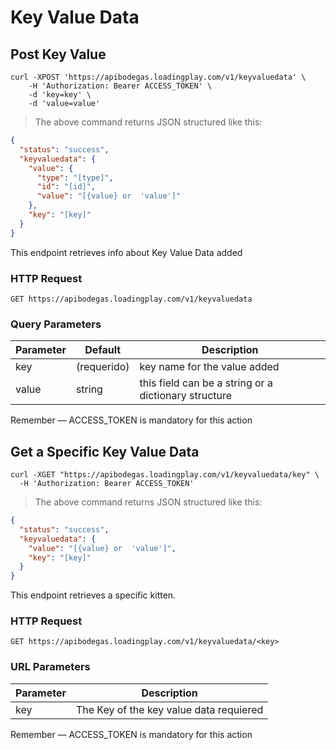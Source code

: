 # Key Value Data

## Post Key Value


```shell
curl -XPOST 'https://apibodegas.loadingplay.com/v1/keyvaluedata' \
    -H 'Authorization: Bearer ACCESS_TOKEN' \
    -d 'key=key' \
    -d 'value=value'
```

> The above command returns JSON structured like this:

```json
{
  "status": "success",
  "keyvaluedata": {
    "value": {
      "type": "[type]",
      "id": "[id]",
      "value": "[{value} or  'value']"
    },
    "key": "[key]"
  }
}
```

This endpoint retrieves info about Key Value Data added

### HTTP Request

`GET https://apibodegas.loadingplay.com/v1/keyvaluedata`

### Query Parameters

Parameter | Default | Description
--------- | ------- | -----------
key | (requerido) | key name for the value added
value | string | this field can be a string or a dictionary structure

<aside class="success">
Remember — ACCESS_TOKEN is mandatory for this action
</aside>

## Get a Specific Key Value Data

```shell
curl -XGET "https://apibodegas.loadingplay.com/v1/keyvaluedata/key" \
  -H 'Authorization: Bearer ACCESS_TOKEN' 
```

> The above command returns JSON structured like this:

```json
{
  "status": "success",
  "keyvaluedata": {
    "value": "[{value} or  'value']",
    "key": "[key]"
  }
}
```

This endpoint retrieves a specific kitten.

### HTTP Request

`GET https://apibodegas.loadingplay.com/v1/keyvaluedata/<key>`

### URL Parameters

Parameter | Description
--------- | -----------
key | The Key of the key value data requiered

<aside class="success">
Remember — ACCESS_TOKEN is mandatory for this action
</aside>

